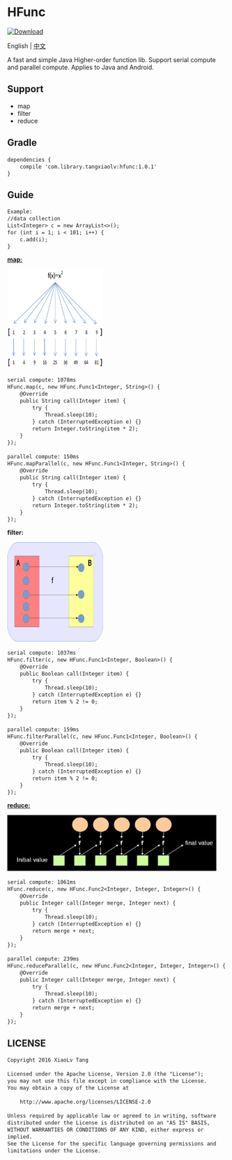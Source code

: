 # HFunc
[ ![Download](https://api.bintray.com/packages/tangxiaolv/maven/hfunc/images/download.svg) ](https://bintray.com/tangxiaolv/maven/hfunc/_latestVersion)

English | [中文](https://github.com/TangXiaoLv/HFunc/blob/master/README_CN.md) 

A fast and simple Java Higher-order function lib. Support serial compute and parallel compute.
Applies to Java and Android.

Support
---
+ map
+ filter
+ reduce

Gradle
---
    dependencies {
        compile 'com.library.tangxiaolv:hfunc:1.0.1'
    }

Guide
---
	Example:
	//data collection
    List<Integer> c = new ArrayList<>();
    for (int i = 1; i < 101; i++) {
        c.add(i);
    }

[**map:**](https://research.google.com/archive/mapreduce.html)

<img src="img/1.png" height= "228" width="220">

```
serial compute: 1078ms
HFunc.map(c, new HFunc.Func1<Integer, String>() {
    @Override
    public String call(Integer item) {
        try {
            Thread.sleep(10);
        } catch (InterruptedException e) {}
        return Integer.toString(item * 2);
    }
});

parallel compute: 150ms
HFunc.mapParallel(c, new HFunc.Func1<Integer, String>() {
    @Override
    public String call(Integer item) {
        try {
            Thread.sleep(10);
        } catch (InterruptedException e) {}
        return Integer.toString(item * 2);
    }
});
```

**filter:**

<img src="img/3.png" height= "228" width="220">

```
serial compute: 1037ms
HFunc.filter(c, new HFunc.Func1<Integer, Boolean>() {
    @Override
    public Boolean call(Integer item) {
        try {
            Thread.sleep(10);
        } catch (InterruptedException e) {}
        return item % 2 != 0;
    }
});
        
parallel compute: 159ms
HFunc.filterParallel(c, new HFunc.Func1<Integer, Boolean>() {
    @Override
    public Boolean call(Integer item) {
        try {
            Thread.sleep(10);
        } catch (InterruptedException e) {}
        return item % 2 != 0;
    }
});
```

[**reduce:**](https://research.google.com/archive/mapreduce.html)

<img src="img/2.png" height= "128" width="480">

```
serial compute: 1061ms
HFunc.reduce(c, new HFunc.Func2<Integer, Integer, Integer>() {
    @Override
    public Integer call(Integer merge, Integer next) {
        try {
            Thread.sleep(10);
        } catch (InterruptedException e) {}
        return merge + next;
    }
});

parallel compute: 239ms
HFunc.reduceParallel(c, new HFunc.Func2<Integer, Integer, Integer>() {
    @Override
    public Integer call(Integer merge, Integer next) {
        try {
            Thread.sleep(10);
        } catch (InterruptedException e) {}
        return merge + next;
    }
});
```

LICENSE
---

    Copyright 2016 XiaoLv Tang

    Licensed under the Apache License, Version 2.0 (the "License");
    you may not use this file except in compliance with the License.
    You may obtain a copy of the License at

        http://www.apache.org/licenses/LICENSE-2.0

    Unless required by applicable law or agreed to in writing, software
    distributed under the License is distributed on an "AS IS" BASIS,
    WITHOUT WARRANTIES OR CONDITIONS OF ANY KIND, either express or implied.
    See the License for the specific language governing permissions and
    limitations under the License.
